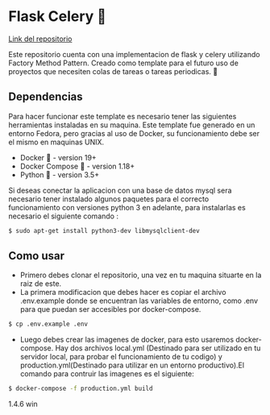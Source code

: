 # Flask Celery :snake:
[Link del repositorio](https://github.com/JeremySilvaSilva/Flask-Celery)

Este repositorio cuenta con una implementacion de flask y celery utilizando Factory Method Pattern. Creado como template para el futuro uso de proyectos que necesiten colas de tareas o tareas periodicas. :mouse2:

## Dependencias 
Para hacer funcionar este template es necesario tener las siguientes herramientas instaladas en su maquina. Este template fue generado en un entorno Fedora, pero gracias al uso de Docker, su funcionamiento debe ser el mismo en maquinas UNIX.

- Docker :whale: - version 19+
- Docker Compose :whale2: - version 1.18+
- Python :snake: - version 3.5+

Si deseas conectar la aplicacion con una base de datos mysql sera necesario tener instalado algunos paquetes para el correcto funcionamiento con versiones python 3 en adelante, para instalarlas es necesario el siguiente comando :
```sh
$ sudo apt-get install python3-dev libmysqlclient-dev
```

## Como usar

- Primero debes clonar el repositorio, una vez en tu maquina situarte en la raiz de este.
- La primera modificacion que debes hacer es copiar el archivo .env.example donde se encuentran las variables de entorno, como .env para que puedan ser accesibles por docker-compose. 

```sh
$ cp .env.example .env
```
- Luego debes crear las imagenes de docker, para esto usaremos docker-compose. Hay dos archivos local.yml (Destinado para ser utilizado en tu servidor local, para probar el funcionamiento de tu codigo) y production.yml(Destinado para utilizar en un entorno productivo).El comando para contruir las imagenes es el siguiente:

```sh
$ docker-compose -f production.yml build
```


1.4.6 win

